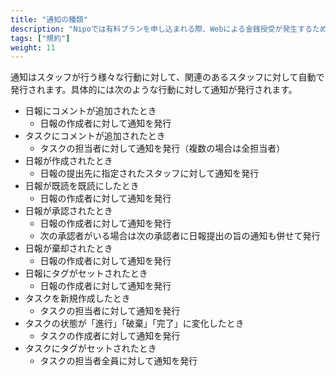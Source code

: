 ```yaml
---
title: "通知の種類"
description: "Nipoでは有料プランを申し込まれる際、Webによる金銭授受が発生するため特定商取引法に基づく表記義務があります"
tags: ["規約"]
weight: 11
---
```


通知はスタッフが行う様々な行動に対して、関連のあるスタッフに対して自動で発行されます。具体的には次のような行動に対して通知が発行されます。

- 日報にコメントが追加されたとき
  - 日報の作成者に対して通知を発行
- タスクにコメントが追加されたとき
  - タスクの担当者に対して通知を発行（複数の場合は全担当者）
- 日報が作成されたとき
  - 日報の提出先に指定されたスタッフに対して通知を発行
- 日報が既読を既読にしたとき
  - 日報の作成者に対して通知を発行
- 日報が承認されたとき
  - 日報の作成者に対して通知を発行
  - 次の承認者がいる場合は次の承認者に日報提出の旨の通知も併せて発行
- 日報が棄却されたとき
  - 日報の作成者に対して通知を発行
- 日報にタグがセットされたとき
  - 日報の作成者に対して通知を発行
- タスクを新規作成したとき
  - タスクの担当者に対して通知を発行
- タスクの状態が「進行」「破棄」「完了」に変化したとき
  - タスクの作成者に対して通知を発行
- タスクにタグがセットされたとき
  - タスクの担当者全員に対して通知を発行

